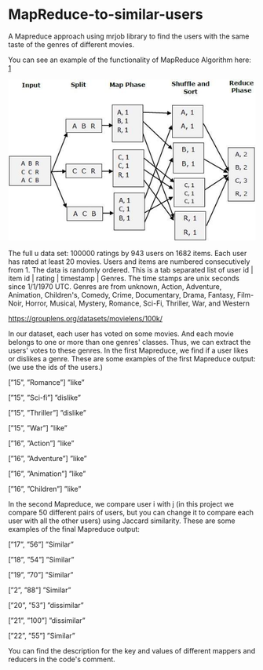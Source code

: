 # MapReduce-to-similar-users
A Mapreduce approach using mrjob library to find the users with the same taste of the genres of different movies.

You can see an example of the functionality of MapReduce Algorithm here: [1]

![](mapreduce_work.jpg)

The full u data set: 100000 ratings by 943 users on 1682 items. Each user has rated at least 20 movies.  Users and items are numbered consecutively from 1.  The data is randomly ordered. This is a tab separated list of user id | item id | rating | timestamp | Genres. The time stamps are unix seconds since 1/1/1970 UTC. Genres are from unknown, Action, Adventure, Animation, Children's, Comedy, Crime, Documentary, Drama, Fantasy, Film-Noir, Horror, Musical, Mystery, Romance, Sci-Fi, Thriller, War, and Western 

https://grouplens.org/datasets/movielens/100k/

In our dataset, each user has voted on some movies. And each movie belongs to one or more than one genres' classes. Thus, we can extract the users' votes to these genres. 
In the first Mapreduce, we find if a user likes or dislikes a genre. These are some examples of the first Mapreduce output: (we use the ids of the users.)

[”15”, ”Romance”] ”like”

[”15”, ”Sci-fi”] ”dislike”

[”15”, ”Thriller”] ”dislike”

[”15”, ”War”] ”like”

[”16”, ”Action”] ”like”

[”16”, ”Adventure”] ”like”

[”16”, ”Animation”] ”like”

[”16”, ”Children”] ”like”

In the second Mapreduce, we compare user i with j (in this project we compare 50 different pairs of users, but you can change it to compare each user with all the other users)
using Jaccard similarity.  These are some examples of the final Mapreduce output:

[”17”, ”56”] ”Similar”

[”18”, ”54”] ”Similar”

[”19”, ”70”] ”Similar”

[”2”, ”88”] ”Similar”

[”20”, ”53”] ”dissimilar”

[”21”, ”100”] ”dissimilar”

[”22”, ”55”] ”Similar”

You can find the description for the key and values of different mappers and reducers in the code's comment.

[1]: mapreduce_work.jpg
